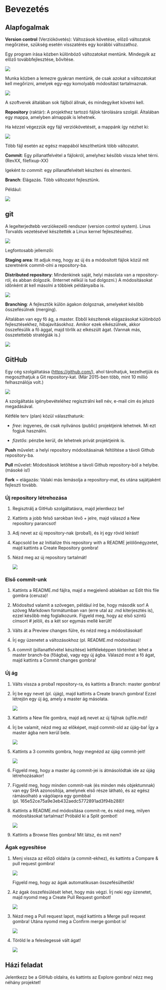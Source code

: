 Bevezetés
=========

Alapfogalmak
------------

**Version control** (Verziókövetés): Változások követése, előző változatok
megőrzése, szükség esetén visszatérés egy korábbi változathoz.

Egy program írása közben különböző változatokat mentünk. Mindegyik az előző
továbbfejlesztése, bővítése.

![](media/e84495ce9af5ef7d48bb24d602fde8d0.png)

Munka közben a lemezre gyakran mentünk, de csak azokat a változatokat kell
megőrizni, amelyek egy-egy komolyabb módosítást tartalmaznak.

![](media/2a99d5ba6344b7e4e81d7a3e8395745b.png)

A szoftverek általában sok fájlból állnak, és mindegyiket követni kell.

**Repository** (raktár): A projekthez tartozó fájlok tárolására szolgál.
Általában egy mappa, amelyben almappák is lehetnek.

Ha kézzel végezzük egy fájl verziókövetését, a mappánk így nézhet ki:

![](media/4cf658c1f087e46def1a62b663d1a4fd.png)

Több fájl esetén az egész mappából készíthetünk több változatot.

**Commit**: Egy pillanatfelvétel a fájlokról, amelyhez később vissza lehet
térni.  
(RevXX, filefixup-XX)

Igeként *to commit*: egy pillanatfelvételt készíteni és elmenteni.

**Branch**: Elágazás. Több változatot fejlesztünk.

Például:

![](media/95d356fac33156422cff6dbd6242e9ba.png)

git
---

A legelterjedtebb verziókezelő rendszer (version control system). Linus Torvalds
vezetésével készítették a Linux kernel fejlesztéséhez.

![](media/371f9621015a099bafdea5b7e4b7da78.png)

Legfontosabb jellemzői:

**Staging area**: Itt adjuk meg, hogy az új és a módosított fájlok közül mit
szeretnénk commit-olni a repository-ba.

**Distributed repository**: Mindenkinek saját, helyi másolata van a
repository-ról, és abban dolgozik. (Internet nélkül is tud dolgozni.) A
módosításokat időnként át kell másolni a többiek példányaiba is.

![](media/71c3b058736c744bec5438a024fe64b7.png)

**Branching**: A fejlesztők külön ágakon dolgoznak, amelyeket később
összefésülnek (merging).

Általában van egy fő ág, a master. Ebből készítenek elágazásokat különböző
fejlesztésekhez, hibajavításokhoz. Amikor ezek elkészülnek, akkor összefésülik a
fő ággal, majd törlik az elkészült ágat. (Vannak más, összetettebb stratégiák
is.)

![](media/d93d30541d37f86b7ad38b5a1d88af5a.png)

GitHub
------

Egy cég szolgáltatása (<https://github.com/>), ahol tárolhatjuk, kezelhetjük és
megoszthatjuk a Git repository-kat. (Már 2015-ben több, mint 10 millió
felhasználója volt.)

![](media/78e54ebe2e28c5aed64c1941de96c0c2.png)

A szolgáltatás igénybevételéhez regisztrálni kell név, e-mail cím és jelszó
megadásával.

Kétféle terv (plan) közül választhatunk:

-   *free*: ingyenes, de csak nyilvános (public) projektjeink lehetnek. Mi ezt
    fogjuk használni.

-   *fizetős*: pénzbe kerül, de lehetnek privát projektjeink is.

**Push** művelet: a helyi repository módosításainak feltöltése a távoli Github
repository-ba.

**Pull** művelet: Módosítások letöltése a távoli Github repository-ból a
helyibe. (másoké is!)

**Fork** = elágazás: Valaki más lemásolja a repository-mat, és utána sajátjaként
fejleszti tovább.

### Új repository létrehozása

1.  Regisztrálj a GitHub szolgáltatásra, majd jelentkezz be!

2.  Kattints a jobb felső sarokban lévő + jelre, majd válaszd a New repository
    parancsot!

3.  Adj nevet az új repository-nak (proba1), és írj egy rövid leírást!

4.  Kapcsold be az Initialize this repository with a README jelölőnégyzetet,
    majd kattints a Create Repository gombra!

5.  Nézd meg az új repository tartalmát!  
    

    ![](media/dba85f4dae0fe1cb8e47b74c8020ee2a.png)

### Első commit-unk

1.  Kattints a README.md fájlra, majd a megjelenő ablakban az Edit this file
    gombra (ceruza)!

2.  Módosítsd valamit a szövegen, például írd be, hogy második sor! A szöveg
    Markdown formátumban van (erre utal az .md kiterjesztés is), ezzel később
    még foglalkozunk. Figyeld meg, hogy az első szintű címsort \# jelöli, és a
    két sor egymás mellé került!

3.  Válts át a Preview changes fülre, és nézd meg a módosításokat!

4.  Írj egy üzenetet a változásokhoz (pl. README.md módosítása)!

5.  A commit (pillanatfelvétel készítése) kétféleképpen történhet: lehet a
    master branch-ba (főágba), vagy egy új ágba. Válaszd most a fő ágat, majd
    kattints a Commit changes gombra!

### Új ág

1.  Válts vissza a proba1 repository-ra, és kattints a Branch: master gombra!

2.  Írj be egy nevet (pl. újág), majd kattints a Create branch gombra! Ezzel
    létrejön egy új ág, amely a master ág másolata.  
    

    ![](media/107ae0ab4bdec2a0ce570216c4903e15.png)

3.  Kattints a New file gombra, majd adj nevet az új fájlnak (ujfile.md)!

4.  Írj be valamit, nézd meg az előképet, majd commit-old az újág-ba! Így a
    master ágba nem kerül bele.  
    

    ![](media/7e2ac99510b31d472b7be0c15eaa531c.png)

5.  Kattints a 3 commits gombra, hogy megnézd az újág commit-jeit!  
    

    ![](media/54ebe0cfa993cc69e9970d811cd8c487.png)

6.  Figyeld meg, hogy a master ág commit-jei is átmásolódtak ide az újág
    létrehozásakor!

7.  Figyeld meg, hogy minden commit-nak (és minden més objektumnak) van egy SHA
    azonosítója, amelynek első része látható, és az egész rámásolható a
    vágólapra egy gombbal  
    (pl. 165e52ce75a9e3eb432aedc5772891ad3f94b288)!

8.  Kattints a README.md módosítása commit-re, és nézd meg, milyen módosításokat
    tartalmaz! Próbáld ki a Split gombot!  
    

    ![](media/853de9f0ba894ed88903863aba7a034d.png)

9.  Kattints a Browse files gombra! Mit látsz, és mit nem?

### Ágak egyesítése

1.  Menj vissza az előző oldalra (a commit-ekhez), és kattints a Compare & pull
    request gombra!  
    

    ![](media/72d70996927a0cd149c3bad491922ae7.png)

      
    Figyeld meg, hogy az ágak automatikusan összefésülhetők!

2.  Az ágak összefésülését lehet, hogy más végzi. Írj neki egy üzenetet, majd
    nyomd meg a Create Pull Request gombot!  
    

    ![](media/03f20fcb215e134b8ee9c2c90a168f7a.png)

3.  Nézd meg a Pull request lapot, majd kattints a Merge pull request gombra!
    Utána nyomd meg a Confirm merge gombot is!  
    

    ![](media/fda8f5f8eaf7092d821e407c41ab5034.png)

4.  Töröld le a feleslegessé vált ágat!  
    

    ![](media/1d5a07369c4ec6f9c5909dc5b0598ed5.png)

Házi feladat
------------

Jelentkezz be a GitHub oldalra, és kattints az Explore gombra! nézz meg néhány
projektet!
